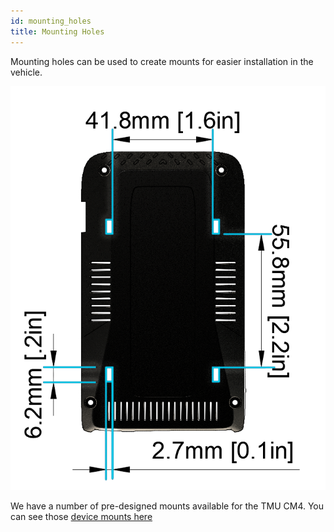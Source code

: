 ```yaml
---
id: mounting_holes
title: Mounting Holes
---
```


Mounting holes can be used to create mounts for easier installation in the vehicle. 

![Mounting holes](/img/hardware/autopi_tmu_cm4/mounting_holes/mounting_holes.png)

We have a number of pre-designed mounts available for the TMU CM4. You can see those [device mounts here ](/hardware/accessories/device_mounts)
